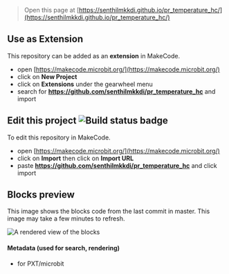 
> Open this page at [https://senthilmkkdi.github.io/pr_temperature_hc/](https://senthilmkkdi.github.io/pr_temperature_hc/)

## Use as Extension

This repository can be added as an **extension** in MakeCode.

* open [https://makecode.microbit.org/](https://makecode.microbit.org/)
* click on **New Project**
* click on **Extensions** under the gearwheel menu
* search for **https://github.com/senthilmkkdi/pr_temperature_hc** and import

## Edit this project ![Build status badge](https://github.com/senthilmkkdi/pr_temperature_hc/workflows/MakeCode/badge.svg)

To edit this repository in MakeCode.

* open [https://makecode.microbit.org/](https://makecode.microbit.org/)
* click on **Import** then click on **Import URL**
* paste **https://github.com/senthilmkkdi/pr_temperature_hc** and click import

## Blocks preview

This image shows the blocks code from the last commit in master.
This image may take a few minutes to refresh.

![A rendered view of the blocks](https://github.com/senthilmkkdi/pr_temperature_hc/raw/master/.github/makecode/blocks.png)

#### Metadata (used for search, rendering)

* for PXT/microbit
<script src="https://makecode.com/gh-pages-embed.js"></script><script>makeCodeRender("{{ site.makecode.home_url }}", "{{ site.github.owner_name }}/{{ site.github.repository_name }}");</script>
